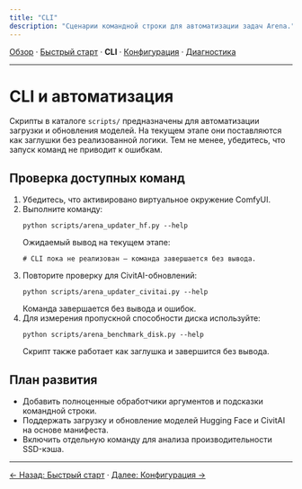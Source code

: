 ```yaml
---
title: "CLI"
description: "Сценарии командной строки для автоматизации задач Arena."
---
```


[Обзор](index.md) · [Быстрый старт](quickstart.md) · **CLI** · [Конфигурация](config.md) · [Диагностика](troubleshooting.md)

---

# CLI и автоматизация

Скрипты в каталоге `scripts/` предназначены для автоматизации загрузки и обновления моделей. На текущем этапе они поставляются как заглушки без реализованной логики. Тем не менее, убедитесь, что запуск команд не приводит к ошибкам.

## Проверка доступных команд
1. Убедитесь, что активировано виртуальное окружение ComfyUI.
2. Выполните команду:
   ```shell
   python scripts/arena_updater_hf.py --help
   ```
   Ожидаемый вывод на текущем этапе:
   ```
   # CLI пока не реализован — команда завершается без вывода.
   ```
3. Повторите проверку для CivitAI-обновлений:
   ```shell
   python scripts/arena_updater_civitai.py --help
   ```
   Команда завершается без вывода и ошибок.
4. Для измерения пропускной способности диска используйте:
   ```shell
   python scripts/arena_benchmark_disk.py --help
   ```
   Скрипт также работает как заглушка и завершится без вывода.

## План развития
- Добавить полноценные обработчики аргументов и подсказки командной строки.
- Поддержать загрузку и обновление моделей Hugging Face и CivitAI на основе манифеста.
- Включить отдельную команду для анализа производительности SSD-кэша.

---

[← Назад: Быстрый старт](quickstart.md) · [Далее: Конфигурация →](config.md)
